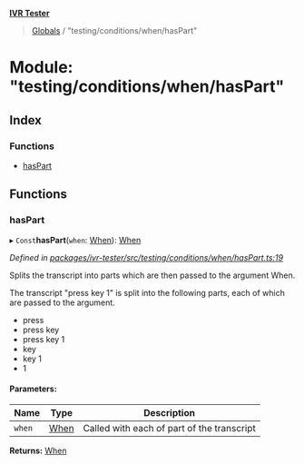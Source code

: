 **[IVR Tester](../README.md)**

> [Globals](../README.md) / "testing/conditions/when/hasPart"

# Module: "testing/conditions/when/hasPart"

## Index

### Functions

* [hasPart](_testing_conditions_when_haspart_.md#haspart)

## Functions

### hasPart

▸ `Const`**hasPart**(`when`: [When](_testing_conditions_when_when_.md#when)): [When](_testing_conditions_when_when_.md#when)

*Defined in [packages/ivr-tester/src/testing/conditions/when/hasPart.ts:19](https://github.com/SketchingDev/ivr-tester/blob/5493745/packages/ivr-tester/src/testing/conditions/when/hasPart.ts#L19)*

Splits the transcript into parts which are then passed to the argument When.

The transcript "press key 1" is split into the following parts, each of which are
passed to the argument.
  * press
  * press key
  * press key 1
  * key
  * key 1
  * 1

#### Parameters:

Name | Type | Description |
------ | ------ | ------ |
`when` | [When](_testing_conditions_when_when_.md#when) | Called with each of part of the transcript  |

**Returns:** [When](_testing_conditions_when_when_.md#when)

